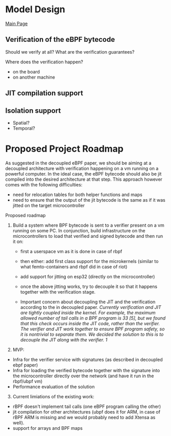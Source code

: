 # Model Design

[Main Page](../README.md)

## Verification of the eBPF bytecode

Should we verify at all?
What are the verification guarantees?

Where does the verification happen?
- on the board
- on another machine

## JIT compilation support

## Isolation support

- Spatial?
- Temporal?

# Proposed Project Roadmap

As suggested in the decoupled eBPF paper, we should be aiming at a decoupled architecture
with verification happening on a vm running on a powerful computer.
In the ideal case, the eBPF bytecode should also be jit compiled into the desired
architecture at that step. This approach however comes with the following difficulties:

- need for relocation tables for both helper functions and maps
- need to ensure that the output of the jit bytecode is the same as if it was jitted
  on the target microcontroller

Proposed roadmap

1. Build a system where BPF bytecode is sent to a verifier present on a vm running
   on some PC. In conjunction, build infrastructure on the microcontrollers to
   load that verified and signed bytecode and then run it on:
   - first a userspace vm as it is done in case of rbpf
   - then either: add first class support for the microkernels (similar to what femto-containers
     and rbpf did in case of riot)
   - add support for jitting on esp32 (directly on the microcontroller)
   - once the above jitting works, try to decouple it so that it happens together with the
     verification stage.

   - Important concern about decoupling the JIT and the verification according to the
     in decoupled paper.
     *Currently verification and JIT are tightly coupled inside the
     kernel. For example, the maximum allowed number of tail calls
     in a BPF program is 33 [5], but we found that this check
     occurs inside the JIT code, rather than the verifier. The
     verifier and JIT work together to ensure BPF program safety,
     so it is nontrivial to separate them. We decided the solution
     to this is to decouple the JIT along with the verifier. 1*

2. MVP:
  - Infra for the verifier service with signatures (as described in decoupled ebpf paper)
  - Infra for loading the verified bytecode together with the signature into the microcontroller
    directly over the network (and have it run in the rbpf/ubpf vm)
  - Performance evaluation of the solution


3. Current limiations of the existing work:

- rBPF doesn't implement tail calls (one eBPF program calling the other)
- jit compilation for other architectures (ubpf does it for ARM, in case of rBPF ARM is missing and we would probably need to add Xtensa as well).
- support for arrays and BPF maps



